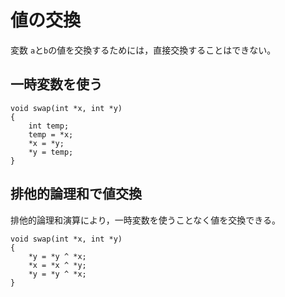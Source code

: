 # 値の交換
変数 `a`と`b`の値を交換するためには，直接交換することはできない。

## 一時変数を使う

```
void swap(int *x, int *y)
{
    int temp;
    temp = *x;
    *x = *y;
    *y = temp;
}
```

## 排他的論理和で値交換
排他的論理和演算により，一時変数を使うことなく値を交換できる。

```
void swap(int *x, int *y)
{
    *y = *y ^ *x;
    *x = *x ^ *y;
    *y = *y ^ *x;
}
```
